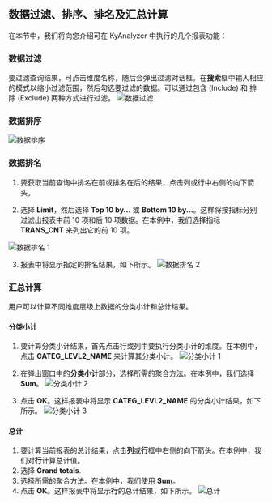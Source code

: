 ## 数据过滤、排序、排名及汇总计算 

在本节中，我们将向您介绍可在 KyAnalyzer 中执行的几个报表功能：

### 数据过滤

要过滤查询结果，可点击维度名称，随后会弹出过滤对话框。在**搜索**框中输入相应的模式以缩小过滤范围，然后勾选要过滤的数据。可以通过包含 (Include) 和 排除 (Exclude) 两种方式进行过滤。
![数据过滤](images/filter.png)

### 数据排序
![数据排序](images/sort_cn.png)

### 数据排名

1. 要获取当前查询中排名在前或排名在后的结果，点击列或行中右侧的向下箭头。

2. 选择 **Limit**，然后选择 **Top 10 by...** 或 **Bottom 10 by...**。这样将按指标分别过滤出报表中前 10 项和后 10 项数据。在本例中，我们选择指标 **TRANS_CNT** 来列出它的前 10 项。

  ![数据排名 1](images/top_2_cn.png)

3. 报表中将显示指定的排名结果，如下所示。
  ![数据排名 2](images/top_3_cn.png)

### 汇总计算

用户可以计算不同维度层级上数据的分类小计和总计结果。

#### 分类小计

1. 要计算分类小计结果，首先点击行或列中要执行分类小计的维度。在本例中，点击 **CATEG_LEVL2_NAME** 来计算其分类小计。
  ![分类小计 1](images/subtotal_0_cn.png)

2. 在弹出窗口中的**分类小计**部分，选择所需的聚合方法。在本例中，我们选择 **Sum**。
  ![分类小计 2](images/subtotal_1.png)

3. 点击 **OK**。这样报表中将显示 **CATEG_LEVL2_NAME** 的分类小计结果，如下所示。
  ![分类小计 3](images/subtotal_2_cn.png)

#### 总计

1. 要计算当前报表的总计结果，点击**列**或**行**框中右侧的向下箭头。在本例中，我们对**行**计算总计值。
2. 选择 **Grand totals**.
3. 选择所需的聚合方法。在本例中，我们使用 **Sum**。
4. 点击 **OK**。这样报表中将显示**行**的总计结果，如下所示。
  ![总计](images/grandtotal_cn.png)



